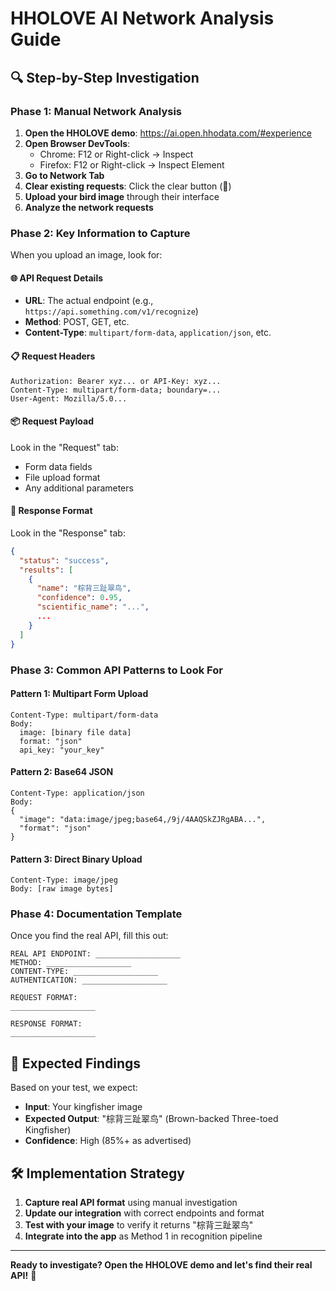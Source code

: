 # HHOLOVE AI Network Analysis Guide

## 🔍 Step-by-Step Investigation

### Phase 1: Manual Network Analysis

1. **Open the HHOLOVE demo**: https://ai.open.hhodata.com/#experience
2. **Open Browser DevTools**: 
   - Chrome: F12 or Right-click → Inspect
   - Firefox: F12 or Right-click → Inspect Element
3. **Go to Network Tab**
4. **Clear existing requests**: Click the clear button (🚫)
5. **Upload your bird image** through their interface
6. **Analyze the network requests**

### Phase 2: Key Information to Capture

When you upload an image, look for:

#### 🌐 API Request Details
- **URL**: The actual endpoint (e.g., `https://api.something.com/v1/recognize`)
- **Method**: POST, GET, etc.
- **Content-Type**: `multipart/form-data`, `application/json`, etc.

#### 📋 Request Headers
```
Authorization: Bearer xyz... or API-Key: xyz...
Content-Type: multipart/form-data; boundary=...
User-Agent: Mozilla/5.0...
```

#### 📦 Request Payload
Look in the "Request" tab:
- Form data fields
- File upload format
- Any additional parameters

#### 📄 Response Format
Look in the "Response" tab:
```json
{
  "status": "success",
  "results": [
    {
      "name": "棕背三趾翠鸟",
      "confidence": 0.95,
      "scientific_name": "...",
      ...
    }
  ]
}
```

### Phase 3: Common API Patterns to Look For

#### Pattern 1: Multipart Form Upload
```
Content-Type: multipart/form-data
Body:
  image: [binary file data]
  format: "json"
  api_key: "your_key"
```

#### Pattern 2: Base64 JSON
```
Content-Type: application/json
Body:
{
  "image": "data:image/jpeg;base64,/9j/4AAQSkZJRgABA...",
  "format": "json"
}
```

#### Pattern 3: Direct Binary Upload
```
Content-Type: image/jpeg
Body: [raw image bytes]
```

### Phase 4: Documentation Template

Once you find the real API, fill this out:

```
REAL API ENDPOINT: ___________________
METHOD: ___________________
CONTENT-TYPE: ___________________
AUTHENTICATION: ___________________

REQUEST FORMAT:
___________________

RESPONSE FORMAT:
___________________
```

## 🎯 Expected Findings

Based on your test, we expect:
- **Input**: Your kingfisher image
- **Expected Output**: "棕背三趾翠鸟" (Brown-backed Three-toed Kingfisher)
- **Confidence**: High (85%+ as advertised)

## 🛠️ Implementation Strategy

1. **Capture real API format** using manual investigation
2. **Update our integration** with correct endpoints and format
3. **Test with your image** to verify it returns "棕背三趾翠鸟"
4. **Integrate into the app** as Method 1 in recognition pipeline

---

**Ready to investigate? Open the HHOLOVE demo and let's find their real API!** 🚀
